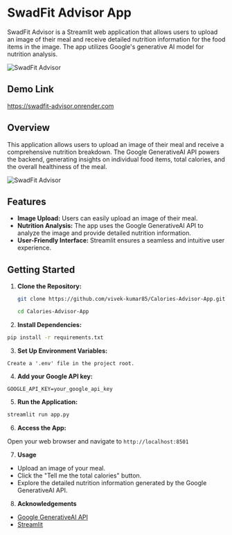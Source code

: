 # SwadFit Advisor App

SwadFit Advisor is a Streamlit web application that allows users to upload an image of their meal and receive detailed nutrition information for the food items in the image. The app utilizes Google's generative AI model for nutrition analysis.

![SwadFit Advisor](https://github.com/vivek-kumar85/SwadFit-Advisor-App/assets/91729976/a797357b-349f-4e97-b0aa-50d28ce5298a)


## Demo Link

https://swadfit-advisor.onrender.com


## Overview

This application allows users to upload an image of their meal and receive a comprehensive nutrition breakdown. The Google GenerativeAI API powers the backend, generating insights on individual food items, total calories, and the overall healthiness of the meal.

![SwadFit Advisor](https://techcrunch.com/wp-content/uploads/2019/10/FOODVISOR_PHOTO_SCENE_MIXED_SALAD.jpg?w=1390&crop=1)

## Features

- **Image Upload:** Users can easily upload an image of their meal.
- **Nutrition Analysis:** The app uses the Google GenerativeAI API to analyze the image and provide detailed nutrition information.
- **User-Friendly Interface:** Streamlit ensures a seamless and intuitive user experience.

## Getting Started

1. **Clone the Repository:**

   ```bash
   git clone https://github.com/vivek-kumar85/Calories-Advisor-App.git
   ```
   ```bash
   cd Calories-Advisor-App
   ```

3. **Install Dependencies:**

```bash
pip install -r requirements.txt
```

3. **Set Up Environment Variables:**

```Create a '.env' file in the project root.```

4. **Add your Google API key:**

``` GOOGLE_API_KEY=your_google_api_key ```

5. **Run the Application:**

```bash
streamlit run app.py
```

6. **Access the App:**

Open your web browser and navigate to ``` http://localhost:8501 ```

7. **Usage**
- Upload an image of your meal.
- Click the "Tell me the total calories" button.
- Explore the detailed nutrition information generated by the     Google GenerativeAI API.

8. **Acknowledgements**

- [Google GenerativeAI API](https://makersuite.google.com)
- [Streamlit](https://streamlit.io/generative-ai)

  
